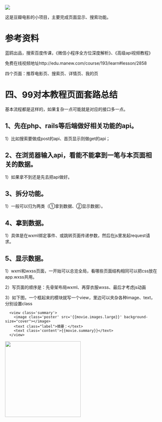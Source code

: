 ![](https://ws2.sinaimg.cn/large/006tKfTcgy1fmyvrz607ig308m0fnh98.gif)

这是豆瓣电影的小项目，主要完成页面显示、搜索功能。

# 参考资料

蓝鸥出品，搜索百度传课，《微信小程序全方位深度解析》、《高级api视频教程》

免费在线视频地址http://edu.manew.com/course/193/learn#lesson/2858

四个页面：推荐电影页、搜索页、详情页、我的页

# 四、99对本教程页面套路总结

基本流程都是这样的，如果复杂一点可能就是对应的接口多一点。

## 1、先在php、rails等后端做好相关功能的api。

1）比如搜索要做成post的api、首页显示则做get的api；

## 2、在浏览器输入api，看能不能拿到一笔与本页面相关的数据。

1）如果拿不到还是先去把api做好。

## 3、拆分功能。

1）一般可以归为两类（①拿到数据、②显示数据）。

## 4、拿到数据。

1）具体是在wxml绑定事件、或跳转页面传递参数，然后在js里发起request请求。

## 5、显示数据。

1）wxml和wxss页面，一开始可以总览全局，看哪些页面结构相同可以把css放在app.wxss共用。

2）写页面的顺序是：先骨架布局wxml、再穿衣服wxss、最后才考虑js动画

3）如下图，一个框起来的模块就写一个view，里边可以夹杂各种image、text，分别设置class

```
  <view class='summary'>
  	<image class='poster' src='{{movie.images.large}}' background-size="cover"></image>
    <text class="label">摘要：</text>
    <text class='content'>{{movie.summary}}</text>
  </view>
```



<img src="https://ws1.sinaimg.cn/large/006tKfTcgy1fmyvbphsooj308n04tq2w.jpg" width="250">
